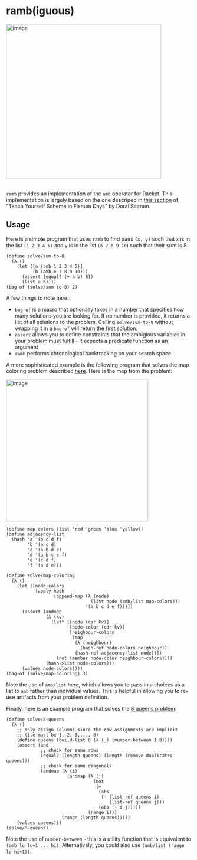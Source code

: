 # ramb(iguous)

<img width="420" alt="image" src="https://github.com/user-attachments/assets/0ef01453-cc72-4a4b-b1d1-5ac318d0b342" />
<br/>
<br/>

`ramb` provides an implementation of the `amb` operator for Racket. This implementation is largely based on the one descriped in [this section](https://docs.scheme.org/tyscheme/index-Z-H-16.html#TAG:__tex2page_sec_14.2) of "Teach Yourself Scheme in Fixnum Days" by Dorai Sitaram.

## Usage

Here is a simple program that uses `ramb` to find pairs `(x, y)` such that `x` is in the list `(1 2 3 4 5)` and `y` is in the list `(6 7 8 9 10`) such that their sum is 8.

```racket
(define solve/sum-to-8
  (λ ()
    (let ([a (amb 1 2 3 4 5)]
          [b (amb 6 7 8 9 10)])
      (assert (equal? (+ a b) 8))
      (list a b))))
(bag-of (solve/sum-to-8) 2)
```

A few things to note here:
- `bag-of` is a macro that optionally takes in a number that specifies how many solutions you are looking for. If no number is provided, it returns a list of all solutions to the problem. Calling `solve/sum-to-8` without wrapping it in a `bag-of` will return the first solution.
- `assert` allows you to define constraints that the ambigious variables in your problem must fulfill - it expects a predicate function as an argument
- `ramb` performs chronological backtracking on your search space

A more sophisticated example is the following program that solves the map coloring problem described [here](https://www.metalevel.at/prolog/optimization). Here is the map from the problem:

<img width="385" alt="image" src="https://github.com/user-attachments/assets/4843fe57-a5a0-468e-a20f-34bcbc3cf819" />



```racket
(define map-colors (list 'red 'green 'blue 'yellow))
(define adjacency-list
  (hash 'a '(b c d f)
        'b '(a c d)
        'c '(a b d e)
        'd '(a b c e f)
        'e '(c d f)
        'f '(a d e)))

(define solve/map-coloring
  (λ ()
    (let ([node-colors
           (apply hash
                  (append-map (λ (node)
                                (list node (amb/list map-colors)))
                              '(a b c d e f)))])
      (assert (andmap
               (λ (kv)
                 (let* ([node (car kv)]
                        [node-color (cdr kv)]
                        [neighbour-colors
                         (map
                          (λ (neighbour)
                            (hash-ref node-colors neighbour))
                          (hash-ref adjacency-list node))])
                   (not (member node-color neighbour-colors)))) 
               (hash->list node-colors)))
      (values node-colors))))
(bag-of (solve/map-coloring) 3)
```
Note the use of `amb/list` here, which allows you to pass in a choices as a list to `amb` rather than individual values. This is helpful in allowing you to re-use artifacts from your problem definition.

Finally, here is an example program that solves the [8 queens problem](https://en.wikipedia.org/wiki/Eight_queens_puzzle):
```racket
(define solve/8-queens
  (λ ()
    ;; only assign columns since the row assignments are implicit
    ;; (i.e must be 1, 2, 3,..., 8)
    (define queens (build-list 8 (λ (_) (number-between 1 8))))
    (assert (and
             ;; check for same rows
             (equal? (length queens) (length (remove-duplicates queens)))
             ;; check for same diagonals
             (andmap (λ (i)
                       (andmap (λ (j)
                                 (not
                                  (=
                                   (abs
                                    (- (list-ref queens i)
                                       (list-ref queens j)))
                                   (abs (- i j)))))
                               (range i)))
                     (range (length queens)))))
    (values queens)))
(solve/8-queens)
```
Note the use of `number-between` - this is a utility function that is equivalent to `(amb lo lo+1 ... hi)`. Alternatively, you could also use `(amb/list (range lo hi+1))`.
